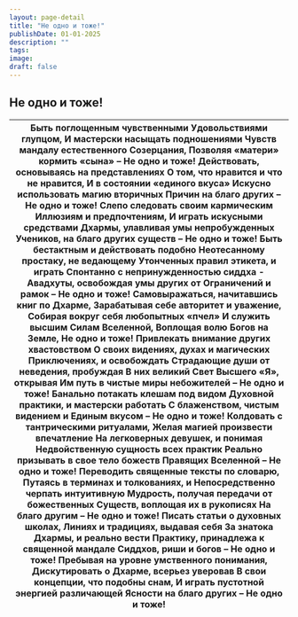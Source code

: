 ```yaml
---
layout: page-detail
title: "Не одно и тоже!"
publishDate: 01-01-2025
description: ""
tags:
image:
draft: false
---
```


## Не одно и тоже!
| Быть поглощенным чувственными  Удовольствиями глупцом,  И мастерски насыщать подношениями  Чувств мандалу естественного  Созерцания,  Позволяя «матери» кормить «сына» – Не одно и тоже!  Действовать, основываясь на представлениях  О том, что нравится и что не нравится,  И в состоянии «единого вкуса»  Искусно использовать магию вторичных  Причин на благо других – Не одно и тоже!  Слепо следовать своим кармическим  Иллюзиям и предпочтениям,  И играть искусными средствами  Дхармы, улавливая умы непробужденных  Учеников, на благо других существ – Не одно и тоже!  Быть бестактным и действовать подобно  Неотесанному простаку, не ведающему  Утонченных правил этикета, и играть  Спонтанно с непринужденностью сиддха -  Авадхуты, освобождая умы других от  Ограничений и рамок –  Не одно и тоже!  Самовыражаться, начитавшись книг по Дхарме,  Зарабатывая себе авторитет и уважение,  Собирая вокруг себя любопытных «пчел»  И служить высшим Силам Вселенной,  Воплощая волю Богов на Земле, Не одно и тоже!  Привлекать внимание других хвастовством  О своих видениях, духах и магических  Приключениях, и освобождать  Страдающие души от неведения, пробуждая  В них великий Свет Высшего «Я», открывая  Им путь в чистые миры небожителей – Не одно и тоже!  Банально потакать клешам под видом  Духовной практики, и мастерски работать  С блаженством, чистым видением и  Единым вкусом – Не одно и тоже!  Колдовать с тантрическими ритуалами,  Желая магией произвести впечатление  На легковерных девушек, и понимая  Недвойственную сущность всех практик  Реально призывать в свое тело божеств  Правящих Вселенной – Не одно и тоже!  Переводить священные тексты по словарю,  Путаясь в терминах и толкованиях, и  Непосредственно черпать интуитивную  Мудрость, получая передачи от божественных  Существ, воплощая их в рукописях  На благо другим – Не одно и тоже!  Писать статьи о духовных школах, Линиях и традициях, выдавая себя  За знатока Дхармы, и реально вести  Практику, принадлежа к священной мандале  Сиддхов, риши и богов – Не одно и тоже!  Пребывая на уровне умственного понимания,  Дискутировать о Дхарме, всерьез уверовав  В свои концепции, что подобны снам,  И играть пустотной энергией различающей  Ясности на благо других – Не одно и тоже! |
| ----------------------------------------------------------------------------------------------------------------------------------------------------------------------------------------------------------------------------------------------------------------------------------------------------------------------------------------------------------------------------------------------------------------------------------------------------------------------------------------------------------------------------------------------------------------------------------------------------------------------------------------------------------------------------------------------------------------------------------------------------------------------------------------------------------------------------------------------------------------------------------------------------------------------------------------------------------------------------------------------------------------------------------------------------------------------------------------------------------------------------------------------------------------------------------------------------------------------------------------------------------------------------------------------------------------------------------------------------------------------------------------------------------------------------------------------------------------------------------------------------------------------------------------------------------------------------------------------------------------------------------------------------------------------------------------------------------------------------------------------------------------------------------------------------------------------------------------------------------------------------------------------------------------------------------------------------------------------------------------------------------------------------------------------------------------------------------------------------------------------------------------------------------------------------------------------------------------------------------------------------------------------------------------------------------------------- |
  
  
